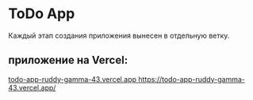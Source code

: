 # ToDo App
Каждый этап создания приложения вынесен в отдельную ветку.

## приложение на Vercel:
[todo-app-ruddy-gamma-43.vercel.app
](https://todo-app-ruddy-gamma-43.vercel.app/)https://todo-app-ruddy-gamma-43.vercel.app/
